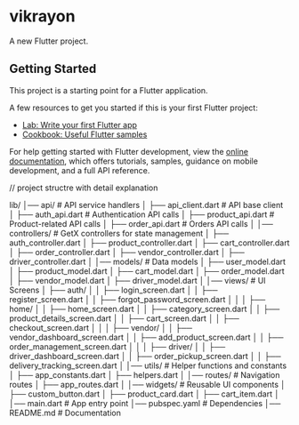 # vikrayon

A new Flutter project.

## Getting Started

This project is a starting point for a Flutter application.

A few resources to get you started if this is your first Flutter project:

- [Lab: Write your first Flutter app](https://docs.flutter.dev/get-started/codelab)
- [Cookbook: Useful Flutter samples](https://docs.flutter.dev/cookbook)

For help getting started with Flutter development, view the
[online documentation](https://docs.flutter.dev/), which offers tutorials,
samples, guidance on mobile development, and a full API reference.

// project structre with detail explanation

lib/
│── api/                   # API service handlers
│   ├── api_client.dart    # API base client
│   ├── auth_api.dart      # Authentication API calls
│   ├── product_api.dart   # Product-related API calls
│   ├── order_api.dart     # Orders API calls
│
│── controllers/           # GetX controllers for state management
│   ├── auth_controller.dart
│   ├── product_controller.dart
│   ├── cart_controller.dart
│   ├── order_controller.dart
│   ├── vendor_controller.dart
│   ├── driver_controller.dart
│
│── models/                # Data models
│   ├── user_model.dart
│   ├── product_model.dart
│   ├── cart_model.dart
│   ├── order_model.dart
│   ├── vendor_model.dart
│   ├── driver_model.dart
│
│── views/                 # UI Screens
│   ├── auth/
│   │   ├── login_screen.dart
│   │   ├── register_screen.dart
│   │   ├── forgot_password_screen.dart
│   │
│   ├── home/
│   │   ├── home_screen.dart
│   │   ├── category_screen.dart
│   │   ├── product_details_screen.dart
│   │   ├── cart_screen.dart
│   │   ├── checkout_screen.dart
│   │
│   ├── vendor/
│   │   ├── vendor_dashboard_screen.dart
│   │   ├── add_product_screen.dart
│   │   ├── order_management_screen.dart
│   │
│   ├── driver/
│   │   ├── driver_dashboard_screen.dart
│   │   ├── order_pickup_screen.dart
│   │   ├── delivery_tracking_screen.dart
│
│── utils/                 # Helper functions and constants
│   ├── app_constants.dart
│   ├── helpers.dart
│
│── routes/                # Navigation routes
│   ├── app_routes.dart
│
│── widgets/               # Reusable UI components
│   ├── custom_button.dart
│   ├── product_card.dart
│   ├── cart_item.dart
│
│── main.dart              # App entry point
│── pubspec.yaml           # Dependencies
│── README.md              # Documentation
